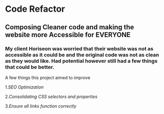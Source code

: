 # Code Refactor 


## Composing Cleaner code and making the website more Accessible for EVERYONE


### My client Horiseon was worried that their website was not as accessible as it could be and the original code was not as clean as they would like.  Had potential however still had a few things that could be better. 


A few things this project aimed to improve


1.*SEO Optimization*

2.*Consolidating CSS selectors and properties*

3.*Ensure all links function correctly* 